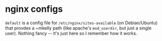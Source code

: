 # nginx configs

`default` is a config file for `/etc/nginx/sites-available` (on Debian/Ubuntu)
that provdes a ~mkelly path (like apache's `mod_userdir`, but just a single
user). Nothing fancy -- it's just here so I remember how it works.

